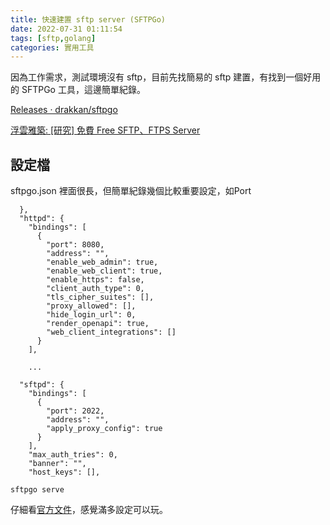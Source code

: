 ```yaml
---
title: 快速建置 sftp server (SFTPGo)
date: 2022-07-31 01:11:54
tags: [sftp,golang]
categories: 實用工具
---
```


因為工作需求，測試環境沒有 sftp，目前先找簡易的 sftp 建置，有找到一個好用的 SFTPGo 工具，這邊簡單紀錄。

[Releases · drakkan/sftpgo](https://github.com/drakkan/sftpgo/releases)

[浮雲雅築: [研究] 免費 Free SFTP、FTPS Server](http://shaurong.blogspot.com/2019/01/free-sftpftps-server.html)

<!--more-->

## 設定檔

sftpgo.json 裡面很長，但簡單紀錄幾個比較重要設定，如Port

```json=
  },
  "httpd": {
    "bindings": [
      {
        "port": 8080, 
        "address": "",
        "enable_web_admin": true,
        "enable_web_client": true,
        "enable_https": false,
        "client_auth_type": 0,
        "tls_cipher_suites": [],
        "proxy_allowed": [],
        "hide_login_url": 0,
        "render_openapi": true,
        "web_client_integrations": []
      }
    ],
      
    ...
      
  "sftpd": {
    "bindings": [
      {
        "port": 2022,
        "address": "",
        "apply_proxy_config": true
      }
    ],
    "max_auth_tries": 0,
    "banner": "",
    "host_keys": [],
```

```bash=
sftpgo serve
```

仔細看[官方文件](https://github.com/drakkan/sftpgo/blob/main/README.zh_CN.md)，感覺滿多設定可以玩。
